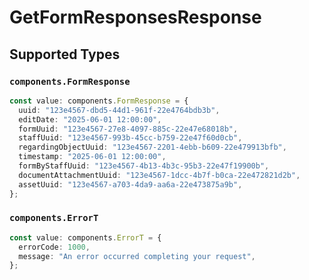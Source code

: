 # GetFormResponsesResponse


## Supported Types

### `components.FormResponse`

```typescript
const value: components.FormResponse = {
  uuid: "123e4567-dbd5-44d1-961f-22e4764bdb3b",
  editDate: "2025-06-01 12:00:00",
  formUuid: "123e4567-27e8-4097-885c-22e47e68018b",
  staffUuid: "123e4567-993b-45cc-b759-22e47f60d0cb",
  regardingObjectUuid: "123e4567-2201-4ebb-b609-22e479913bfb",
  timestamp: "2025-06-01 12:00:00",
  formByStaffUuid: "123e4567-4b13-4b3c-95b3-22e47f19900b",
  documentAttachmentUuid: "123e4567-1dcc-4b7f-b0ca-22e472821d2b",
  assetUuid: "123e4567-a703-4da9-aa6a-22e473875a9b",
};
```

### `components.ErrorT`

```typescript
const value: components.ErrorT = {
  errorCode: 1000,
  message: "An error occurred completing your request",
};
```

